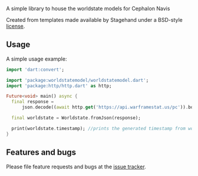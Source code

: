 A simple library to house the worldstate models for Cephalon Navis

Created from templates made available by Stagehand under a BSD-style
[license](https://github.com/dart-lang/stagehand/blob/master/LICENSE).

## Usage

A simple usage example:

```dart
import 'dart:convert';

import 'package:worldstatemodel/worldstatemodel.dart';
import 'package:http/http.dart' as http;

Future<void> main() async {
  final response =
      json.decode((await http.get('https://api.warframestat.us/pc')).body);

  final worldstate = Worldstate.fromJson(response);

  print(worldstate.timestamp); //prints the generated timestamp from worldstate
}
```

## Features and bugs

Please file feature requests and bugs at the [issue tracker][tracker].

[tracker]: http://example.com/issues/replaceme
